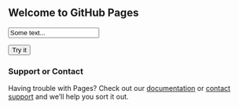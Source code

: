 ## Welcome to GitHub Pages

<html>
<body>

<input type="text" id="myText" value="Some text...">

<button onclick="myFunction()">Try it</button>

<p id="demo"></p>

<script>
function myFunction() {
  var x = document.getElementById("myText").value;
  document.getElementById("demo").innerHTML = x;
}
</script>

</body>
</html>

### Support or Contact

Having trouble with Pages? Check out our [documentation](https://help.github.com/categories/github-pages-basics/) or [contact support](https://github.com/contact) and we’ll help you sort it out.
